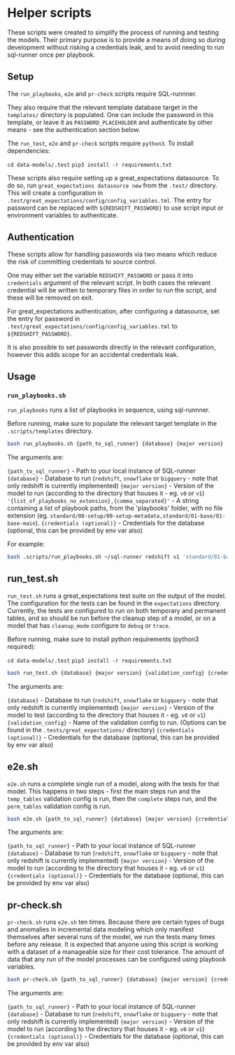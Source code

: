 # Helper scripts

These scripts were created to simplify the process of running and testing the models. Their primary purpose is to provide a means of doing so during development without risking a credentials leak, and to avoid needing to run sql-runner once per playbook.

## Setup

The `run_playbooks`, `e2e` and `pr-check` scripts require SQL-runnner.

They also require that the relevant template database target in the `templates/` directory is populated. One can include the password in this template, or leave it as `PASSWORD_PLACEHOLDER` and authenticate by other means - see the authentication section below.

The `run_test`, `e2e` and `pr-check` scripts require `python3`. To install dependencies:

`cd data-models/.test`
`pip3 install -r requirements.txt`

These scripts also require setting up a great_expectations datasource. To do so, run `great_expectations datasource new` from the `.test/` directory. This will create a configuration in `.test/great_expectations/config/config_variables.tml`. The entry for password can be replaced with `${REDSHIFT_PASSWORD}` to use script input or environment variables to authenticate.

## Authentication

These scripts allow for handling passwords via two means which reduce the risk of committing credentials to source control.

One may either set the variable `REDSHIFT_PASSWORD` or pass it into `credentials` argument of the relevant script. In both cases the relevant credential will be written to temporary files in order to run the script, and these will be removed on exit.

For great_expectations authentication, after configuring a datasource, set the entry for password in `.test/great_expectations/config/config_variables.tml` to `${REDSHIFT_PASSWORD}`.

It is also possible to set passwords directly in the relevant configuration, however this adds scope for an accidental credentials leak.

## Usage

### `run_playbooks.sh`

`run_playbooks` runs a list of playbooks in sequence, using sql-runnner.

Before running, make sure to populate the relevant target template in the `.scripts/templates` directory.

```bash
bash run_playbooks.sh {path_to_sql_runner} {database} {major version} '{list_of_playbooks_no_extension},{comma_separated}' {credentials (optional)}
```

The arguments are:

`{path_to_sql_runner}` - Path to your local instance of SQL-runner
`{database}` - Database to run (`redshift`, `snowflake` or `bigquery` - note that only redshift is currently implemented)
`{major version}` - Version of the model to run (according to the directory that houses it - eg. `v0` or `v1`)
`'{list_of_playbooks_no_extension},{comma_separated}'` - A string containing a list of playbook paths, from the 'playbooks' folder, with no file extension (eg. `standard/00-setup/00-setup-metadata,standard/01-base/01-base-main`).
`{credentials (optional)}` - Credentials for the database (optional, this can be provided by env var also)

For example:

```bash
bash .scripts/run_playbooks.sh ~/sql-runner redshift v1 'standard/01-base/01-base-main,standard/02-page-views/01-page-views-main,standard/03-sessions/01-sessions-main,standard/04-users/01-users-main' abcd1234;
```

## run_test.sh

`run_test.sh` runs a great_expectations test suite on the output of the model. The configuration for the tests can be found in the `expectations` directory. Currently, the tests are configured to run on both temporary and permanent tables, and so should be run before the cleanup step of a model, or on a model that has `cleanup_mode` configure to `debug` or `trace`.

Before running, make sure to install python requirements (python3 required):

`cd data-models/.test`
`pip3 install -r requirements.txt`

```bash
bash run_test.sh {database} {major version} {validation_config} {credentials (optional)}
```

The arguments are:

`{database}` - Database to run (`redshift`, `snowflake` or `bigquery` - note that only redshift is currently implemented)
`{major version}` - Version of the model to test (according to the directory that houses it - eg. `v0` or `v1`)
`{validation_config}` - Name of the validation config to run. (Options can be found in the `.tests/great_expectations/` directory)
`{credentials (optional)}` - Credentials for the database (optional, this can be provided by env var also)

## e2e.sh

`e2e.sh` runs a complete single run of a model, along with the tests for that model. This happens in two steps - first the main steps run and the `temp_tables` validation config is run, then the `complete` steps run, and the `perm_tables` validation config is run.

```bash
bash e2e.sh {path_to_sql_runner} {database} {major version} {credentials (optional)}
```

The arguments are:

`{path_to_sql_runner}` - Path to your local instance of SQL-runner
`{database}` - Database to run (`redshift`, `snowflake` or `bigquery` - note that only redshift is currently implemented)
`{major version}` - Version of the model to run (according to the directory that houses it - eg. `v0` or `v1`)
`{credentials (optional)}` - Credentials for the database (optional, this can be provided by env var also)

## pr-check.sh

`pr-check.sh` runs `e2e.sh` ten times. Because there are certain types of bugs and anomalies in incremental data modeling which only manifest themselves after several runs of the model, we run the tests many times before any release. It is expected that anyone using this script is working with a dataset of a manageable size for their cost tolerance. The amount of data that any run of the model processes can be configured using playbook variables.

```bash
bash pr-check.sh {path_to_sql_runner} {database} {major version} {credentials (optional)}
```

The arguments are:

`{path_to_sql_runner}` - Path to your local instance of SQL-runner
`{database}` - Database to run (`redshift`, `snowflake` or `bigquery` - note that only redshift is currently implemented)
`{major version}` - Version of the model to run (according to the directory that houses it - eg. `v0` or `v1`)
`{credentials (optional)}` - Credentials for the database (optional, this can be provided by env var also)

